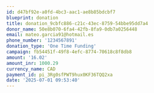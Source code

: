 ```yaml
---
id: d47bf92e-a0fd-4bc3-aac1-ae8b85bdcbf7
blueprint: donation
title: donation_9cbfc886-c21c-43ec-8759-54bbe95dd7a4
donor_name: 50e8b070-6fa4-42fb-8fa9-0db7a0256448
email: mateo.garcia91@hotmail.es
phone_number: '1234567891'
donation_type: 'One Time Funding'
campaign: fb54451f-49f8-4efc-8774-70618c8f8db8
amount: '16.02'
amount_inr: 1000.29
currency_name: CAD
payment_id: pi_3Rg0sfPWT9hux0KF36TQQ2xa
date: '2025-07-01 09:53:40'
---
```

